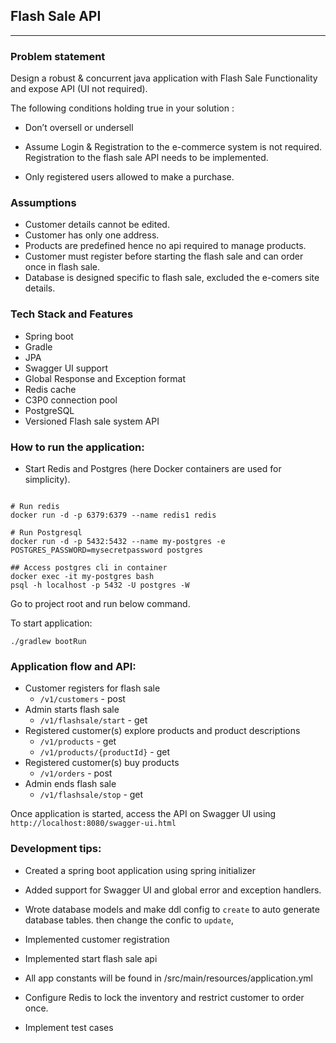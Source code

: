 ## Flash Sale API

-----------------------
### Problem statement
Design a robust & concurrent java application with Flash Sale Functionality and expose API (UI not required).

The following conditions holding true in your solution :

* Don’t oversell or undersell

* Assume Login & Registration to the e-commerce system is not required. 
  Registration to the flash sale API needs to be implemented.

* Only registered users allowed to make a purchase.

### Assumptions
* Customer details cannot be edited.
* Customer has only one address.
* Products are predefined hence no api required to manage products.
* Customer must register before starting the flash sale and can order once in flash sale.
* Database is designed specific to flash sale, excluded the e-comers site details.

### Tech Stack and Features
* Spring boot
* Gradle
* JPA
* Swagger UI support
* Global Response and Exception format
* Redis cache
* C3P0 connection pool
* PostgreSQL
* Versioned Flash sale system API

### How to run the application:
* Start Redis and Postgres (here Docker containers are used for simplicity).

```shell script

# Run redis
docker run -d -p 6379:6379 --name redis1 redis

# Run Postgresql
docker run -d -p 5432:5432 --name my-postgres -e POSTGRES_PASSWORD=mysecretpassword postgres

## Access postgres cli in container
docker exec -it my-postgres bash
psql -h localhost -p 5432 -U postgres -W

```

Go to project root and run below command.

To start application:
```shell script
./gradlew bootRun
```

### Application flow and API:
* Customer registers for flash sale 
    - ```/v1/customers``` - post
* Admin starts flash sale 
    - ```/v1/flashsale/start``` - get
* Registered customer(s) explore products and product descriptions
    - ```/v1/products``` - get
    - ```/v1/products/{productId}``` - get
* Registered customer(s) buy products 
    - ```/v1/orders``` - post
* Admin ends flash sale
    - ```/v1/flashsale/stop``` - get

Once application is started, access the API on Swagger UI using ```http://localhost:8080/swagger-ui.html```

### Development tips:
* Created a spring boot application using spring initializer

* Added support for Swagger UI and global error and exception handlers.
* Wrote database models and make ddl config to ```create```
 to auto generate database tables. then change the confic to ```update```,
* Implemented customer registration
* Implemented start flash sale api
* All app constants will be found in /src/main/resources/application.yml
* Configure Redis to lock the inventory and restrict customer to order once.
* Implement test cases





